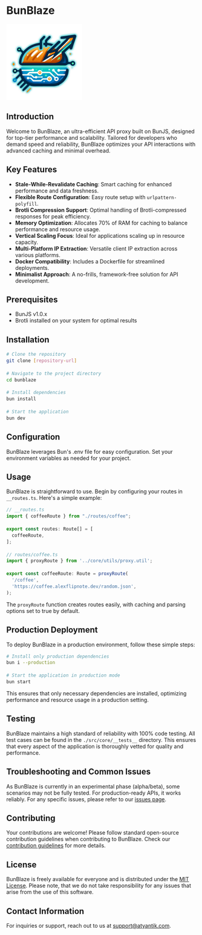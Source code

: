 # BunBlaze

<img src="https://raw.githubusercontent.com/Atyantik/bunblaze/main/images/BunBlaze-Logo.png" alt="BunBlaze Logo" width="200"/>

## Introduction
Welcome to BunBlaze, an ultra-efficient API proxy built on BunJS, designed for top-tier performance and scalability. Tailored for developers who demand speed and reliability, BunBlaze optimizes your API interactions with advanced caching and minimal overhead.

## Key Features
- **Stale-While-Revalidate Caching**: Smart caching for enhanced performance and data freshness.
- **Flexible Route Configuration**: Easy route setup with `urlpattern-polyfill`.
- **Brotli Compression Support**: Optimal handling of Brotli-compressed responses for peak efficiency.
- **Memory Optimization**: Allocates 70% of RAM for caching to balance performance and resource usage.
- **Vertical Scaling Focus**: Ideal for applications scaling up in resource capacity.
- **Multi-Platform IP Extraction**: Versatile client IP extraction across various platforms.
- **Docker Compatibility**: Includes a Dockerfile for streamlined deployments.
- **Minimalist Approach**: A no-frills, framework-free solution for API development.

## Prerequisites
- BunJS v1.0.x
- Brotli installed on your system for optimal results

## Installation
```bash
# Clone the repository
git clone [repository-url]

# Navigate to the project directory
cd bunblaze

# Install dependencies
bun install

# Start the application
bun dev
```

## Configuration
BunBlaze leverages Bun's .env file for easy configuration. Set your environment variables as needed for your project.

## Usage
BunBlaze is straightforward to use. Begin by configuring your routes in `__routes.ts`. Here's a simple example:

```typescript
// __routes.ts
import { coffeeRoute } from "./routes/coffee";

export const routes: Route[] = [
  coffeeRoute,
];

// routes/coffee.ts
import { proxyRoute } from '../core/utils/proxy.util';

export const coffeeRoute: Route = proxyRoute(
  '/coffee',
  'https://coffee.alexflipnote.dev/random.json',
);
```
The `proxyRoute` function creates routes easily, with caching and parsing options set to true by default.

## Production Deployment
To deploy BunBlaze in a production environment, follow these simple steps:
```bash
# Install only production dependencies
bun i --production

# Start the application in production mode
bun start
```
This ensures that only necessary dependencies are installed, optimizing performance and resource usage in a production setting.

## Testing
BunBlaze maintains a high standard of reliability with 100% code testing. All test cases can be found in the `./src/core/__tests__` directory. This ensures that every aspect of the application is thoroughly vetted for quality and performance.

## Troubleshooting and Common Issues
As BunBlaze is currently in an experimental phase (alpha/beta), some scenarios may not be fully tested. For production-ready APIs, it works reliably. For any specific issues, please refer to our [issues page](link-to-issues-page).

## Contributing
Your contributions are welcome! Please follow standard open-source contribution guidelines when contributing to BunBlaze. Check our [contribution guidelines](link-to-contribution-guidelines) for more details.

## License
BunBlaze is freely available for everyone and is distributed under the [MIT License](link-to-license). Please note, that we do not take responsibility for any issues that arise from the use of this software.

## Contact Information
For inquiries or support, reach out to us at support@atyantik.com.
